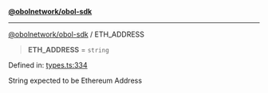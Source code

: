 [**@obolnetwork/obol-sdk**](../index.md)

***

[@obolnetwork/obol-sdk](../index.md) / ETH\_ADDRESS

> **ETH\_ADDRESS** = `string`

Defined in: [types.ts:334](https://github.com/ObolNetwork/obol-sdk/blob/df036c7bf14d70c2908019882b5bbd9b08a748fb/src/types.ts#L334)

String expected to be Ethereum Address
